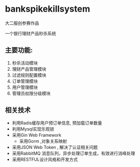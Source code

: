 # bankspikekillsystem
大二服创参赛作品

一个银行理财产品秒杀系统
## 主要功能:
  1. 秒杀活动模块
  2. 理财产品管理模块
  3. 过滤规则配置模块
  4. 订单管理模块
  5. 用户管理模块
  6. 管理员权限分级模块

## 相关技术
  - 利用Radis缓存用户预订单信息, 预加载订单数量
  - 利用Mysql实现乐观锁
  - 采用Gin Web Framework
	- 采用Gorm ,对象关系映射
  -	采用JSON Web Token , 解决了认证相关问题
  -	采用RabbitMQ 消息队列，异步处理订单生成，有效进行消峰处理
  - 采用RESTFUL设计风格和开发方式
